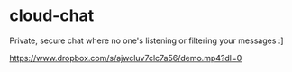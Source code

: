 # cloud-chat
Private, secure chat where no one's listening or filtering your messages :]

https://www.dropbox.com/s/ajwcluv7clc7a56/demo.mp4?dl=0

